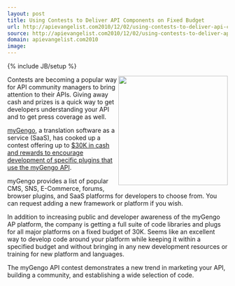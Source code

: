 ```yaml
---
layout: post
title: Using Contests to Deliver API Components on Fixed Budget
url: http://apievangelist.com2010/12/02/using-contests-to-deliver-api-components-on-a-budget/
source: http://apievangelist.com2010/12/02/using-contests-to-deliver-api-components-on-a-budget/
domain: apievangelist.com2010
image: 
---
```

{% include JB/setup %}
<img src="http://kinlane-productions.s3.amazonaws.com/api-evangelist/myGengo-labs-contest.jpg" alt="" width="250" align="right" />Contests  are becoming a popular way for API community managers to bring  attention to their APIs. Giving away cash and prizes is a quick way to  get developers understanding your API and to get press coverage as well.<p></p>
<a href="http://mygengo.com/" target="_blank">myGengo</a>,  a translation software as a service (SaaS), has cooked up a contest  offering up to <a href="http://mygengo.com/services/api/lab" target="_blank">$30K in cash and rewards to encourage development of  specific plugins that use the myGengo API</a>.<p></p>
myGengo  provides a list of popular CMS, SNS, E-Commerce, forums, browser  plugins, and SaaS platforms for developers to choose from. You can  request adding a new framework or platform if you wish.<p></p>
In  addition to increasing public and developer awareness of the myGengo AP  platform, the company is getting a full suite of code libraries and  plugs for all major platforms on a fixed budget of 30K. Seems like an  excellent way to develop code around your platform while keeping it  within a specified budget and without bringing in any new development  resources or training for new platform and languages.<p></p>
The  myGengo API contest demonstrates a new trend in marketing your API,  building a community, and establishing a wide selection of code.
